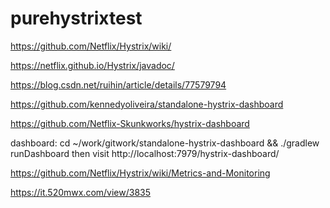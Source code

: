 # purehystrixtest

https://github.com/Netflix/Hystrix/wiki/

https://netflix.github.io/Hystrix/javadoc/

https://blog.csdn.net/ruihin/article/details/77579794

https://github.com/kennedyoliveira/standalone-hystrix-dashboard

https://github.com/Netflix-Skunkworks/hystrix-dashboard

dashboard: cd ~/work/gitwork/standalone-hystrix-dashboard && ./gradlew runDashboard
           then visit http://localhost:7979/hystrix-dashboard/
           
https://github.com/Netflix/Hystrix/wiki/Metrics-and-Monitoring

https://it.520mwx.com/view/3835

